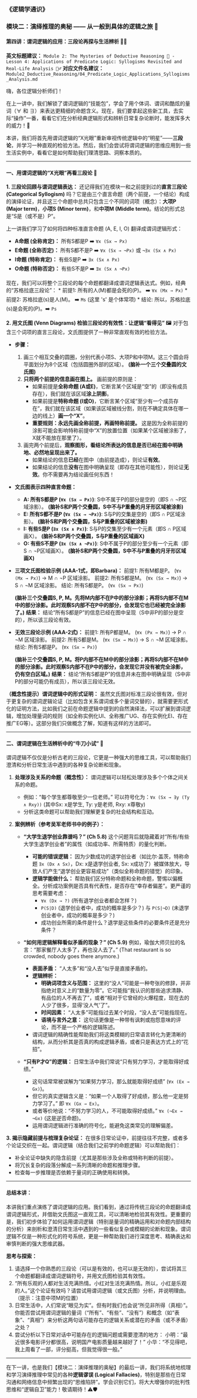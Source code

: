 ### 《逻辑学通识》
### 模块二：演绎推理的奥秘 —— 从一般到具体的逻辑之旅 🧐
#### 第四讲：谓词逻辑的应用：三段论再探与生活辨析 🕵️‍♂️

**英文标题建议：** `Module 2: The Mysteries of Deductive Reasoning 🧐 - Lesson 4: Applications of Predicate Logic: Syllogisms Revisited and Real-Life Analysis 🕵️‍♂️`
**对应文件名建议：** `Module2_Deductive_Reasoning/04_Predicate_Logic_Applications_Syllogisms_Analysis.md`

嗨，各位逻辑分析师们！

在上一讲中，我们解锁了谓词逻辑的“技能包”，学会了用个体词、谓词和酷炫的量词（∀ 和 ∃）来表达更精细的命题含义。现在，我们要拿起这些新工具，去实际“操作”一番，看看它们在分析经典逻辑形式和辨析日常复杂论断时，能发挥多大的威力！💪

本讲，我们将首先用谓词逻辑的“X光眼”重新审视传统逻辑中的“明星”——**三段论**，并学习一种直观的检验方法。然后，我们会尝试将谓词逻辑的思维应用到一些生活实例中，看看它是如何帮助我们理清思路、洞察本质的。

---

#### **一、用谓词逻辑的“X光眼”再看三段论 🧐**

**1. 三段论回顾与谓词逻辑表达：**
还记得我们在模块一和之前提到过的**直言三段论 (Categorical Syllogism)** 吗？它是由三个直言命题（两个前提，一个结论）构成的演绎论证，并且这三个命题中总共只包含三个不同的词项（概念）：**大项P (Major term)**，**小项S (Minor term)**，和**中项M (Middle term)**。结论的形式总是“S是（或不是）P”。

上一讲我们学习了如何将四种标准直言命题 (A, E, I, O) 翻译成谓词逻辑形式：
* **A命题 (全称肯定)：** 所有S都是P  ➡️  `∀x (Sx → Px)`
* **E命题 (全称否定)：** 所有S都不是P ➡️  `∀x (Sx → ¬Px)`  或 `¬∃x (Sx ∧ Px)`
* **I命题 (特称肯定)：** 有些S是P  ➡️  `∃x (Sx ∧ Px)`
* **O命题 (特称否定)：** 有些S不是P ➡️  `∃x (Sx ∧ ¬Px)`

现在，我们可以将整个三段论的每个命题都翻译成谓词逻辑表达式。例如，经典的“苏格拉底三段论”：
    * 前提1: 所有的人(M)都是会死的(P)。  ➡️  `∀x (Mx → Px)`
    * 前提2: 苏格拉底(s)是人(M)。        ➡️  `Ms` (这里 's' 是个体常项)
    * 结论: 所以，苏格拉底(s)是会死的(P)。➡️  `Ps`

**2. 用文氏图 (Venn Diagrams) 检验三段论的有效性：让逻辑“看得见” 🖼️**
对于包含三个词项的直言三段论，文氏图提供了一种非常直观有效的检验方法。
* **步骤：**
    1.  画三个相互交叠的圆圈，分别代表小项S、大项P和中项M。这三个圆会将平面划分为8个区域（包括圆圈外部的区域）。
        **(脑补一个三个交叠圆的文氏图)**
    2.  **只将两个前提的信息画在图上。** 画前提的原则是：
        * 如果前提是**全称命题 (A或E)**，它断言某个区域是“空”的（即没有成员存在），我们就在该区域**涂上阴影**。
        * 如果前提是**特称命题 (I或O)**，它断言某个区域“至少有一个成员存在”，我们就在该区域（如果该区域被线分割，则在不确定具体在哪一边的线上）**画一个“X”**。
        * **重要规则：永远先画全称前提，再画特称前提。** 这是因为全称前提的涂影可能会影响特称前提中“X”的放置位置（如果某个区域被涂影了，X就不能放在那里了）。
    3.  画完两个前提后，**观察图形，看结论所表达的信息是否已经在图中明确地、必然地呈现出来了。**
        * 如果结论的信息**已经**在图中（由前提造成），则论证**有效**。
        * 如果结论的信息**没有**在图中明确呈现（即存在其他可能性），则论证**无效**。你不需要再为结论画任何东西！

* **文氏图表示四种直言命题：**
    * **A: 所有S都是P (`∀x (Sx → Px)`)**: S中不属于P的部分是空的（即S ∩ ¬P区域涂影）。
        **(脑补S和P两个交叠圆，S中不与P重叠的月牙形区域被涂影)**
    * **E: 所有S都不是P (`∀x (Sx → ¬Px)`)**: S与P的交集是空的（即S ∩ P区域涂影）。
        **(脑补S和P两个交叠圆，S与P重叠的区域被涂影)**
    * **I: 有些S是P (`∃x (Sx ∧ Px)`)**: S与P的交集至少有一个元素（即S ∩ P区域画X）。
        **(脑补S和P两个交叠圆，S与P重叠的区域画X)**
    * **O: 有些S不是P (`∃x (Sx ∧ ¬Px)`)**: S中不属于P的部分至少有一个元素（即S ∩ ¬P区域画X）。
        **(脑补S和P两个交叠圆，S中不与P重叠的月牙形区域画X)**

* **三项文氏图检验示例 (AAA-1式，即Barbara)：**
    前提1: 所有M都是P。 (`∀x (Mx → Px)`) -> M ∩ ¬P 区域涂影。
    前提2: 所有S都是M。 (`∀x (Sx → Mx)`) -> S ∩ ¬M 区域涂影。
    结论: 所有S都是P。 (`∀x (Sx → Px)`)

    **(脑补三个交叠圆S, P, M。先将M内部不在P中的部分涂影；再将S内部不在M中的部分涂影。此时观察S内部不在P中的部分，会发现它也已经被完全涂影了。)**
    **结果：** 结论“所有S都是P”的信息已经在图中呈现（S中非P的部分是空的），所以该三段论有效。

* **无效三段论示例 (AAA-2式)：**
    前提1: 所有P都是M。 (`∀x (Px → Mx)`) -> P ∩ ¬M 区域涂影。
    前提2: 所有S都是M。 (`∀x (Sx → Mx)`) -> S ∩ ¬M 区域涂影。
    结论: 所有S都是P。 (`∀x (Sx → Px)`)

    **(脑补三个交叠圆S, P, M。将P内部不在M中的部分涂影；再将S内部不在M中的部分涂影。此时观察S内部不在P中的部分，会发现它并没有被完全涂影，仍有空白区域。)**
    **结果：** 结论“所有S都是P”的信息并未在图中明确呈现（S中非P的部分可能仍有成员），所以该三段论无效。

**（概念性提示）谓词逻辑中的形式证明：**
虽然文氏图对标准三段论很有效，但对于更复杂的谓词逻辑论证（比如包含关系谓词或多个量词交替的），就需要更形式化的证明方法，比如我们之前在命题逻辑中提到的自然演绎法，可以扩展到谓词逻辑，增加处理量词的规则（如全称实例化UI、全称推广UG、存在实例化EI、存在推广EG等）。这部分我们只做概念了解，知道有这样的方法即可。

---

#### **二、谓词逻辑在生活辨析中的“牛刀小试” 🔪**

谓词逻辑不仅仅是分析古老的三段论，它更是一种强大的思维工具，可以帮助我们澄清和分析日常生活中遇到的各种复杂论断和现象。

1.  **处理涉及关系的命题（概念性）：**
    谓词逻辑可以轻松处理涉及多个个体之间关系的命题。
    * 例如：“每个学生都尊敬至少一位老师。”
        可以符号化为：`∀x (Sx → ∃y (Ty ∧ Rxy))`  (其中Sx: x是学生, Ty: y是老师, Rxy: x尊敬y)
    * 分析这类命题可以帮助我们理解更复杂的社会结构和互动。

2.  **案例辨析（参考吴军老师书中的例子）：**

    * **“大学生退学创业靠谱吗？” (Ch 5.8)**
        这个问题背后就隐藏着对“所有/有些大学生退学创业者”的属性（如成功率、所需特质）的量化判断。
        * **可能的错误逻辑：** 因为少数成功的退学创业者（如比尔·盖茨，特称命题 `∃x (Dx ∧ Sx)`，Dx: x是退学创业者, Sx: x成功了）被媒体放大，导致人们产生“退学创业更容易成功”（类似全称命题的错觉）的印象。
        * **逻辑学能做什么：** 帮助我们区分特称命题和全称命题，警惕以偏概全。分析成功案例是否具有代表性，是否存在“幸存者偏差”。更严谨的思考需要考虑：
            * `∀x (Dx → ?)` (所有退学创业者都会怎样？)
            * `P(S|D)` (退学创业者中，成功的概率是多少？) 与 `P(S|¬D)` (未退学创业者中，成功的概率是多少？)
            * 成功创业所需的条件是什么？退学是这些条件的必要条件还是充分条件？

    * **“如何用逻辑解释看似矛盾的现象？” (Ch 5.9)**
        例如，瑜伽大师贝拉的名言：“那家餐厅人太多了，再也没人去了。” (That restaurant is so crowded, nobody goes there anymore.)
        * **表面矛盾：** “人太多”和“没人去”似乎是直接矛盾的。
        * **逻辑辨析：**
            * **明确词项含义与范围：** 这里的“没人”可能是一种夸张的修辞，并非指绝对意义上的“数量为零”。它可能指“我认识的那些追求清静、有品位的人不再去了”，或者“相对于它曾经的火爆程度，现在去的人少了很多，显得‘没人气’了”。
            * **时间因素：** “人太多”可能指过去某个时段，“没人去”可能指现在。
            * **语境与言外之意：** 这句话更像是一种带有讽刺或抱怨意味的评论，而不是一个严格的逻辑陈述。
        * 谓词逻辑的精确性能帮助我们将这类模糊的日常语言转化为更清晰的结构，从而分析其是否真的构成逻辑矛盾，或者只是表达方式上的“花招”。

    * **“只有P才Q”的逻辑：**
        日常生活中我们常说“只有努力学习，才能取得好成绩。”
        * 这句话常常被误解为“如果努力学习，那么就能取得好成绩” (`∀x (Ex → Gx)`)。
        * 但它的真实逻辑含义是：“如果一个人取得了好成绩，那么他一定是努力学习了。” 即 `∀x (Gx → Ex)`。
        * 或者等价地说：“不努力学习的人，不可能取得好成绩。” `∀x (¬Ex → ¬Gx)` (这是逆否命题)。
        * 运用谓词逻辑进行准确的符号化，能避免这类常见的理解偏差。

**3. 揭示隐藏前提与梳理复杂论证：**
在很多日常论证中，前提往往不完整，或者多个论证交织在一起。谓词逻辑（结合我们之前学的命题逻辑）可以帮助我们：
* 补全论证中缺失的隐含前提（尤其是那些涉及全称或特称判断的前提）。
* 将冗长复杂的段落分解成一系列清晰的命题和推理步骤。
* 检查每一步推理是否依赖于量词的正确使用和转换。

---

#### **总结本讲：**

本讲我们重点演练了谓词逻辑的应用。我们看到，通过将传统三段论的命题翻译成谓词逻辑形式，并借助文氏图这一直观工具，可以清晰地检验其有效性。更重要的是，我们初步体验了如何运用谓词逻辑（特别是量词的精确运用和对命题内部结构的分析）来剖析和澄清日常生活中遇到的一些看似复杂或模糊的论断和现象。谓词逻辑不仅是一种形式化的符号系统，更是一种帮助我们进行深度思考、精确表达和审慎判断的强大思维武器。

**思考与探索：**

1.  请选择一个你熟悉的三段论（可以是有效的，也可以是无效的），尝试将其三个命题都翻译成谓词逻辑符号，并用文氏图检验其有效性。
2.  “所有乐观的人都对生活充满热情。小红对生活充满热情。所以，小红是乐观的人。”这个论证有效吗？请尝试用谓词逻辑（或文氏图）分析，并说明理由。（提示：注意中项M的位置）
3.  日常生活中，人们常说“眼见为实”。但有时我们也会说“所见非所得（真相）”。你能否尝试用谓词逻辑的量词（“所有”、“有些”、“没有”）和概念（如“表象”、“真相”）来分析这两句话可能存在的逻辑关系或潜在的矛盾（或不矛盾）之处？
4.  尝试分析以下日常对话中可能存在的逻辑问题或需要澄清的地方：
    小明：“最近很多电影评分都很高，说明国产电影质量越来越好了！”
    小华：“不见得吧，我上周看了一部，评分挺高，但我觉得很一般。”

---

在下一讲，也是我们【模块二：演绎推理的奥秘】的最后一讲，我们将系统地梳理和学习演绎推理中常见的各种**逻辑谬误 (Logical Fallacies)**，特别是那些在日常沟通和网络信息中频繁出现的“思维陷阱”。学会识别它们，将大大增强你的批判性思维和“逻辑自卫”能力！敬请期待！⚠️🛡️
